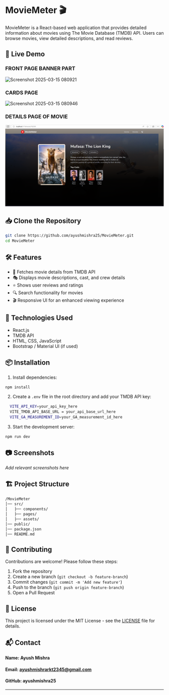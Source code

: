 # MovieMeter 🎬

MovieMeter is a React-based web application that provides detailed information about movies using The Movie Database (TMDB) API. Users can browse movies, view detailed descriptions, and read reviews.

## 🚀 Live Demo

### FRONT PAGE BANNER PART 
![Screenshot 2025-03-15 080921](https://github.com/user-attachments/assets/eca3a43f-42f9-4e83-8de8-d4c13d2298a7)

### CARDS PAGE 
![Screenshot 2025-03-15 080946](https://github.com/user-attachments/assets/de14706a-c18c-4ca1-b1c1-2eb8f4ad11a7)

### DETAILS PAGE OF MOVIE
![details](https://github.com/ayushmishra25/MovieMeter/blob/554984cf73591f70bdf710bbd29b156a9b9518d3/screenshots%20of%20project/details.png)


## 📥 Clone the Repository
```bash
git clone https://github.com/ayushmishra25/MovieMeter.git
cd MovieMeter
```

## 🛠 Features
- 📌 Fetches movie details from TMDB API
- 🎭 Displays movie descriptions, cast, and crew details
- ⭐ Shows user reviews and ratings
- 🔍 Search functionality for movies
- 🎬 Responsive UI for an enhanced viewing experience

## 🔧 Technologies Used
- React.js
- TMDB API
- HTML, CSS, JavaScript
- Bootstrap / Material UI (if used)

## 📦 Installation
1. Install dependencies:
```bash
npm install
```
2. Create a `.env` file in the root directory and add your TMDB API key:
```bash
  VITE_API_KEY=your_api_key_here
  VITE_TMDB_API_BASE_URL = your_api_base_url_here
  VITE_GA_MEASUREMENT_ID=your_GA_measurement_id_here
```
3. Start the development server:
```bash
npm run dev
```

## 📷 Screenshots
_Add relevant screenshots here_

## 🏗 Project Structure
```
/MovieMeter
│── src/
│   ├── components/
│   ├── pages/
│   ├── assets/
│── public/
│── package.json
│── README.md
```

## 🤝 Contributing
Contributions are welcome! Please follow these steps:
1. Fork the repository
2. Create a new branch (`git checkout -b feature-branch`)
3. Commit changes (`git commit -m 'Add new feature'`)
4. Push to the branch (`git push origin feature-branch`)
5. Open a Pull Request

## 📜 License
This project is licensed under the MIT License - see the [LICENSE](LICENSE) file for details.

## 📬 Contact

#### Name: Ayush Mishra
#### Email: ayushmishrarkt2345@gmail.com
#### GitHub: ayushmishra25

---

